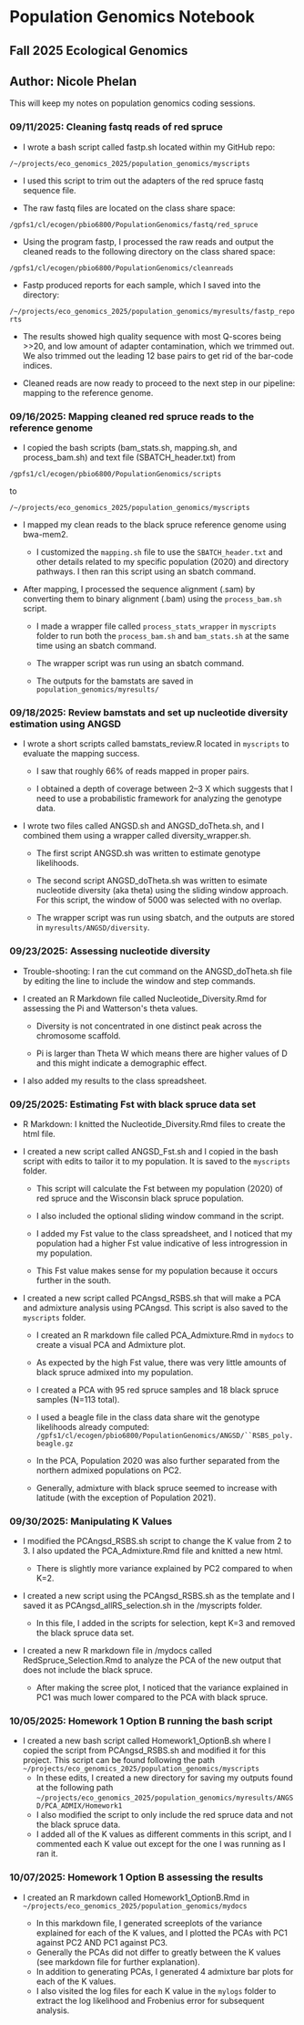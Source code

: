 # Population Genomics Notebook

## Fall 2025 Ecological Genomics

## Author: Nicole Phelan

This will keep my notes on population genomics coding sessions.

### 09/11/2025: Cleaning fastq reads of red spruce

-   I wrote a bash script called fastp.sh located within my GitHub repo:

`/~/projects/eco_genomics_2025/population_genomics/myscripts`

-   I used this script to trim out the adapters of the red spruce fastq sequence file.

-   The raw fastq files are located on the class share space:

`/gpfs1/cl/ecogen/pbio6800/PopulationGenomics/fastq/red_spruce`

-   Using the program fastp, I processed the raw reads and output the cleaned reads to the following directory on the class shared space:

`/gpfs1/cl/ecogen/pbio6800/PopulationGenomics/cleanreads`

-   Fastp produced reports for each sample, which I saved into the directory:

`/~/projects/eco_genomics_2025/population_genomics/myresults/fastp_reports`

-   The results showed high quality sequence with most Q-scores being \>\>20, and low amount of adapter contamination, which we trimmed out. We also trimmed out the leading 12 base pairs to get rid of the bar-code indices.

-   Cleaned reads are now ready to proceed to the next step in our pipeline: mapping to the reference genome.

### 09/16/2025: Mapping cleaned red spruce reads to the reference genome

-   I copied the bash scripts (bam_stats.sh, mapping.sh, and process_bam.sh) and text file (SBATCH_header.txt) from

`/gpfs1/cl/ecogen/pbio6800/PopulationGenomics/scripts`

to

`/~/projects/eco_genomics_2025/population_genomics/myscripts`

-   I mapped my clean reads to the black spruce reference genome using bwa-mem2.

    -   I customized the `mapping.sh` file to use the `SBATCH_header.txt` and other details related to my specific population (2020) and directory pathways. I then ran this script using an sbatch command.

-   After mapping, I processed the sequence alignment (.sam) by converting them to binary alignment (.bam) using the `process_bam.sh` script.

    -   I made a wrapper file called `process_stats_wrapper` in `myscripts` folder to run both the `process_bam.sh` and `bam_stats.sh` at the same time using an sbatch command.

    -   The wrapper script was run using an sbatch command.

    -   The outputs for the bamstats are saved in `population_genomics/myresults/`

### 09/18/2025: Review bamstats and set up nucleotide diversity estimation using ANGSD

-   I wrote a short scripts called bamstats_review.R located in `myscripts` to evaluate the mapping success.

    -   I saw that roughly 66% of reads mapped in proper pairs.

    -   I obtained a depth of coverage between 2–3 X which suggests that I need to use a probabilistic framework for analyzing the genotype data.

-   I wrote two files called ANGSD.sh and ANGSD_doTheta.sh, and I combined them using a wrapper called diversity_wrapper.sh.

    -   The first script ANGSD.sh was written to estimate genotype likelihoods.

    -   The second script ANGSD_doTheta.sh was written to esimate nucleotide diversity (aka theta) using the sliding window approach. For this script, the window of 5000 was selected with no overlap.

    -   The wrapper script was run using sbatch, and the outputs are stored in `myresults/ANGSD/diversity`.

### 09/23/2025: Assessing nucleotide diversity

-   Trouble-shooting: I ran the cut command on the ANGSD_doTheta.sh file by editing the line to include the window and step commands.

-   I created an R Markdown file called Nucleotide_Diversity.Rmd for assessing the Pi and Watterson's theta values.

    -   Diversity is not concentrated in one distinct peak across the chromosome scaffold.

    -   Pi is larger than Theta W which means there are higher values of D and this might indicate a demographic effect.

-   I also added my results to the class spreadsheet.

### 09/25/2025: Estimating Fst with black spruce data set

-   R Markdown: I knitted the Nucleotide_Diversity.Rmd files to create the html file.

-   I created a new script called ANGSD_Fst.sh and I copied in the bash script with edits to tailor it to my population. It is saved to the `myscripts` folder.

    -   This script will calculate the Fst between my population (2020) of red spruce and the Wisconsin black spruce population.

    -   I also included the optional sliding window command in the script.

    -   I added my Fst value to the class spreadsheet, and I noticed that my population had a higher Fst value indicative of less introgression in my population.

    -   This Fst value makes sense for my population because it occurs further in the south.

-   I created a new script called PCAngsd_RSBS.sh that will make a PCA and admixture analysis using PCAngsd. This script is also saved to the `myscripts` folder.

    -   I created an R markdown file called PCA_Admixture.Rmd in `mydocs` to create a visual PCA and Admixture plot.

    -   As expected by the high Fst value, there was very little amounts of black spruce admixed into my population.

    -   I created a PCA with 95 red spruce samples and 18 black spruce samples (N=113 total).

    -   I used a beagle file in the class data share wit the genotype likelihoods already computed: ``` /gpfs1/cl/ecogen/pbio6800/PopulationGenomics/ANGSD/``RSBS_poly.beagle.gz ```

    -   In the PCA, Population 2020 was also further separated from the northern admixed populations on PC2.

    -   Generally, admixture with black spruce seemed to increase with latitude (with the exception of Population 2021).

### 09/30/2025: Manipulating K Values

-   I modified the PCAngsd_RSBS.sh script to change the K value from 2 to 3. I also updated the PCA_Admixture.Rmd file and knitted a new html.

    -   There is slightly more variance explained by PC2 compared to when K=2.

-   I created a new script using the PCAngsd_RSBS.sh as the template and I saved it as PCAngsd_allRS_selection.sh in the /myscripts folder.

    -   In this file, I added in the scripts for selection, kept K=3 and removed the black spruce data set.

-   I created a new R markdown file in /mydocs called RedSpruce_Selection.Rmd to analyze the PCA of the new output that does not include the black spruce.

    -   After making the scree plot, I noticed that the variance explained in PC1 was much lower compared to the PCA with black spruce.

### 10/05/2025: Homework 1 Option B running the bash script

-   I created a new bash script called Homework1_OptionB.sh where I copied the script from PCAngsd_RSBS.sh and modified it for this project. This script can be found following the path `~/projects/eco_genomics_2025/population_genomics/myscripts`
    -   In these edits, I created a new directory for saving my outputs found at the following path `~/projects/eco_genomics_2025/population_genomics/myresults/ANGSD/PCA_ADMIX/Homework1`
    -   I also modified the script to only include the red spruce data and not the black spruce data.
    -   I added all of the K values as different comments in this script, and I commented each K value out except for the one I was running as I ran it.

### 10/07/2025: Homework 1 Option B assessing the results

-   I created an R markdown called Homework1_OptionB.Rmd in `~/projects/eco_genomics_2025/population_genomics/mydocs`

    -   In this markdown file, I generated screeplots of the variance explained for each of the K values, and I plotted the PCAs with PC1 against PC2 AND PC1 against PC3.
    -   Generally the PCAs did not differ to greatly between the K values (see markdown file for further explanation).
    -   In addition to generating PCAs, I generated 4 admixture bar plots for each of the K values.
    -   I also visited the log files for each K value in the `mylogs` folder to extract the log likelihood and Frobenius error for subsequent analysis.
